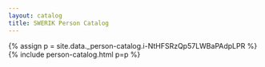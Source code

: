 ```yaml
---
layout: catalog
title: SWERIK Person Catalog
---
```

{% assign p = site.data._person-catalog.i-NtHFSRzQp57LWBaPAdpLPR %}
{% include person-catalog.html p=p %}

